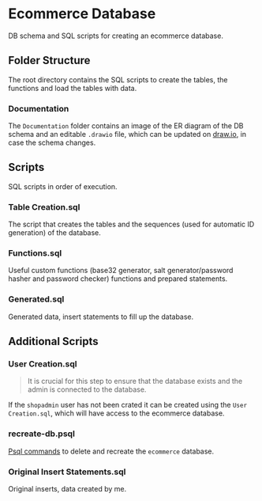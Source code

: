 # Ecommerce Database

DB schema and SQL scripts for creating an ecommerce database.

## Folder Structure

The root directory contains the SQL scripts to create the tables, the functions and load the tables with data.

### Documentation

The `Documentation` folder contains an image of the ER diagram of the DB schema and an editable `.drawio` file, which can be updated on [draw.io](https://app.diagrams.net/), in case the schema changes.

## Scripts

SQL scripts in order of execution.

### Table Creation.sql

The script that creates the tables and the sequences (used for automatic ID generation) of the database.

### Functions.sql

Useful custom functions (base32 generator, salt generator/password hasher and password checker) functions and prepared statements.

### Generated.sql

Generated data, insert statements to fill up the database.

## Additional Scripts

### User Creation.sql

> It is crucial for this step to ensure that the database exists and the admin is connected to the database.

If the `shopadmin` user has not been crated it can be created using the `User Creation.sql`, which will have access to the ecommerce database.

### recreate-db.psql

[Psql commands](https://www.postgresql.org/docs/current/app-psql.html) to delete and recreate the `ecommerce` database. 

### Original Insert Statements.sql

Original inserts, data created by me.